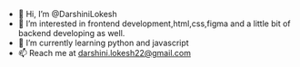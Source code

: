 - 👋 Hi, I’m @DarshiniLokesh
- 👀 I’m interested in frontend development,html,css,figma and a little bit of backend developing as well.
- 🌱 I’m currently learning python and javascript
- 📫 Reach me at darshini.lokesh22@gmail.com

<!---
DarshiniLokesh/DarshiniLokesh is a ✨ special ✨ repository because its `README.md` (this file) appears on your GitHub profile.
You can click the Preview link to take a look at your changes.
--->
